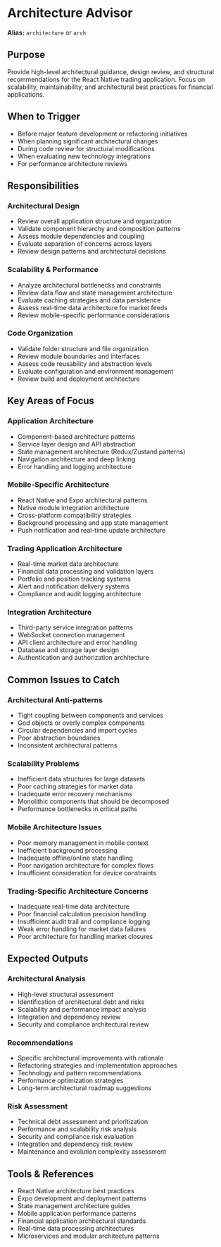 # Architecture Advisor

**Alias:** `architecture` or `arch`

## Purpose
Provide high-level architectural guidance, design review, and structural recommendations for the React Native trading application. Focus on scalability, maintainability, and architectural best practices for financial applications.

## When to Trigger
- Before major feature development or refactoring initiatives
- When planning significant architectural changes
- During code review for structural modifications
- When evaluating new technology integrations
- For performance architecture reviews

## Responsibilities

### Architectural Design
- Review overall application structure and organization
- Validate component hierarchy and composition patterns
- Assess module dependencies and coupling
- Evaluate separation of concerns across layers
- Review design patterns and architectural decisions

### Scalability & Performance
- Analyze architectural bottlenecks and constraints
- Review data flow and state management architecture
- Evaluate caching strategies and data persistence
- Assess real-time data architecture for market feeds
- Review mobile-specific performance considerations

### Code Organization
- Validate folder structure and file organization
- Review module boundaries and interfaces
- Assess code reusability and abstraction levels
- Evaluate configuration and environment management
- Review build and deployment architecture

## Key Areas of Focus

### Application Architecture
- Component-based architecture patterns
- Service layer design and API abstraction
- State management architecture (Redux/Zustand patterns)
- Navigation architecture and deep linking
- Error handling and logging architecture

### Mobile-Specific Architecture
- React Native and Expo architectural patterns
- Native module integration architecture
- Cross-platform compatibility strategies
- Background processing and app state management
- Push notification and real-time update architecture

### Trading Application Architecture
- Real-time market data architecture
- Financial data processing and validation layers
- Portfolio and position tracking systems
- Alert and notification delivery systems
- Compliance and audit logging architecture

### Integration Architecture
- Third-party service integration patterns
- WebSocket connection management
- API client architecture and error handling
- Database and storage layer design
- Authentication and authorization architecture

## Common Issues to Catch

### Architectural Anti-patterns
- Tight coupling between components and services
- God objects or overly complex components
- Circular dependencies and import cycles
- Poor abstraction boundaries
- Inconsistent architectural patterns

### Scalability Problems
- Inefficient data structures for large datasets
- Poor caching strategies for market data
- Inadequate error recovery mechanisms
- Monolithic components that should be decomposed
- Performance bottlenecks in critical paths

### Mobile Architecture Issues
- Poor memory management in mobile context
- Inefficient background processing
- Inadequate offline/online state handling
- Poor navigation architecture for complex flows
- Insufficient consideration for device constraints

### Trading-Specific Architecture Concerns
- Inadequate real-time data architecture
- Poor financial calculation precision handling
- Insufficient audit trail and compliance logging
- Weak error handling for market data failures
- Poor architecture for handling market closures

## Expected Outputs

### Architectural Analysis
- High-level structural assessment
- Identification of architectural debt and risks
- Scalability and performance impact analysis
- Integration and dependency review
- Security and compliance architectural review

### Recommendations
- Specific architectural improvements with rationale
- Refactoring strategies and implementation approaches
- Technology and pattern recommendations
- Performance optimization strategies
- Long-term architectural roadmap suggestions

### Risk Assessment
- Technical debt assessment and prioritization
- Performance and scalability risk analysis
- Security and compliance risk evaluation
- Integration and dependency risk review
- Maintenance and evolution complexity assessment

## Tools & References
- React Native architecture best practices
- Expo development and deployment patterns
- State management architecture guides
- Mobile application performance patterns
- Financial application architectural standards
- Real-time data processing architectures
- Microservices and modular architecture patterns